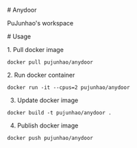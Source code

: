 # Anydoor

PuJunhao's workspace

# Usage

1. Pull docker image

```
docker pull pujunhao/anydoor
```

2. Run docker container

```
docker run -it --cpus=2 pujunhao/anydoor
```

3. Update docker image

```
docker build -t pujunhao/anydoor .
```

4. Publish docker image
```
docker push pujunhao/anydoor
```